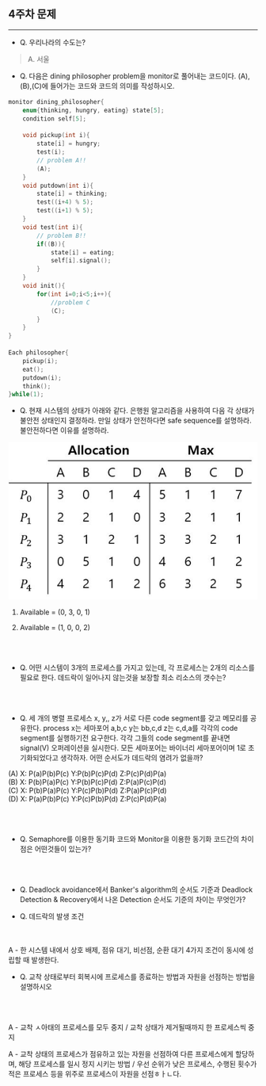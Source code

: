 ## 4주차 문제

---

- Q. 우리나라의 수도는?
> A. 서울

- Q. 다음은 dining philosopher problem을 monitor로 풀어내는 코드이다. (A),(B),(C)에 들어가는 코드와 코드의 의미를 작성하시오.

```c
monitor dining_philosopher{    
    enum{thinking, hungry, eating} state[5];    
    condition self[5];        
    
 	void pickup(int i){        
        state[i] = hungry;        
        test(i);        
        // problem A!!
        (A);
    }        
    void putdown(int i){        
        state[i] = thinking;                
        test((i+4) % 5);     
        test((i+1) % 5);    
    }        
    void test(int i){        
        // problem B!!
        if((B)){            
            state[i] = eating;            
            self[i].signal();
        }    
    }        
    void init(){        
        for(int i=0;i<5;i++){            
            //problem C
            (C);        
        }    
    }
}
    
Each philosopher{    
    pickup(i);    
    eat();    
    putdown(i);    
    think();
}while(1);
```



- Q. 현재 시스템의 상태가 아래와 같다. 은행원 알고리즘을 사용하여 다음 각 상태가 불안전 상태인지 결정하라. 만일 상태가 안전하다면 safe sequence를 설명하라. 불안전하다면 이유를 설명하라.

<img src="https://github.com/gashe-soo/OS-7week-KOCW/blob/main/asset/week4_problem.jpg?raw=true" alt="week4_problem.jpg"  />


1) Available = (0, 3, 0, 1)

2) Available = (1, 0, 0, 2)


<br><br>




- Q. 어떤 시스템이 3개의 프로세스를 가지고 있는데, 각 프로세스는 2개의 리소스를 필요로 한다. 데드락이 일어나지 않는것을 보장할 최소 리소스의 갯수는?

<br><br>


- Q. 세 개의 병렬 프로세스 x, y,, z가 서로 다른 code segment를 갖고 메모리를 공유한다. process x는 세마포어 a,b,c y는 bb,c,d z는 c,d,a를 각각의 code segment를 실행하기전 요구한다. 각각 그들의 code segment를 끝내면 signal(V) 오퍼레이션을 실시한다. 모든 세마포어는 바이너리 세마포어이며 1로 초기화되었다고 생각하자. 어떤 순서도가 데드락의 염려가 없을까?

(A) X: P(a)P(b)P(c) Y:P(b)P(c)P(d) Z:P(c)P(d)P(a) <br>
(B) X: P(b)P(a)P(c) Y:P(b)P(c)P(d) Z:P(a)P(c)P(d) <br>
(C) X: P(b)P(a)P(c) Y:P(c)P(b)P(d) Z:P(a)P(c)P(d) <br>
(D) X: P(a)P(b)P(c) Y:P(c)P(b)P(d) Z:P(c)P(d)P(a) <br>

<br><br>




- Q. Semaphore를 이용한 동기화 코드와 Monitor을 이용한 동기화 코드간의 차이점은 어떤것들이 있는가?




<br><br>

- Q. Deadlock avoidance에서 Banker's algorithm의 순서도 기준과 Deadlock Detection & Recovery에서 나온 Detection 순서도 기준의 차이는 무엇인가?



- Q. 데드락의 발생 조건

<br><br>A - 한 시스템 내에서 상호 배제, 점유 대기, 비선점, 순환 대기 4가지 조건이 동시에 성립할 때 발생한다.

- Q. 교착 상태로부터 회복시에 프로세스를 종료하는 방법과 자원을 선점하는 방법을 설명하시오

<br><br>

A - 교착 ㅅ아태의 프로세스를 모두 중지 / 교착 상태가 제거될때까지 한 프로세스씩 중지 

A - 교착 상태의 프로세스가 점유하고 있는 자원을 선점하여 다른 프로세스에게 할당하며, 해당 프로세스를 일시 정지 시키는 방법 / 우선 순위가 낮은 프로세스, 수행된 횟수가적은 프로세스 등을 위주로 프로세스이 자원을 선점ㅎㅏㄴ다.